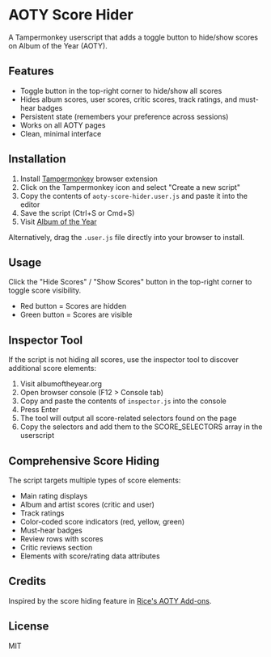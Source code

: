 # AOTY Score Hider

A Tampermonkey userscript that adds a toggle button to hide/show scores on Album of the Year (AOTY).

## Features

- Toggle button in the top-right corner to hide/show all scores
- Hides album scores, user scores, critic scores, track ratings, and must-hear badges
- Persistent state (remembers your preference across sessions)
- Works on all AOTY pages
- Clean, minimal interface

## Installation

1. Install [Tampermonkey](https://www.tampermonkey.net/) browser extension
2. Click on the Tampermonkey icon and select "Create a new script"
3. Copy the contents of `aoty-score-hider.user.js` and paste it into the editor
4. Save the script (Ctrl+S or Cmd+S)
5. Visit [Album of the Year](https://www.albumoftheyear.org/)

Alternatively, drag the `.user.js` file directly into your browser to install.

## Usage

Click the "Hide Scores" / "Show Scores" button in the top-right corner to toggle score visibility.

- Red button = Scores are hidden
- Green button = Scores are visible

## Inspector Tool

If the script is not hiding all scores, use the inspector tool to discover additional score elements:

1. Visit albumoftheyear.org
2. Open browser console (F12 > Console tab)
3. Copy and paste the contents of `inspector.js` into the console
4. Press Enter
5. The tool will output all score-related selectors found on the page
6. Copy the selectors and add them to the SCORE_SELECTORS array in the userscript

## Comprehensive Score Hiding

The script targets multiple types of score elements:

- Main rating displays
- Album and artist scores (critic and user)
- Track ratings
- Color-coded score indicators (red, yellow, green)
- Must-hear badges
- Review rows with scores
- Critic reviews section
- Elements with score/rating data attributes

## Credits

Inspired by the score hiding feature in [Rice's AOTY Add-ons](https://greasyfork.org/en/scripts/462348-rice-s-aoty-add-ons).

## License

MIT
